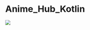 # Anime_Hub_Kotlin

<img src="Anime_Hub_Kotlin/app/src/main/res/drawable/PicsArt_09-29-08.15.36.jpg">
